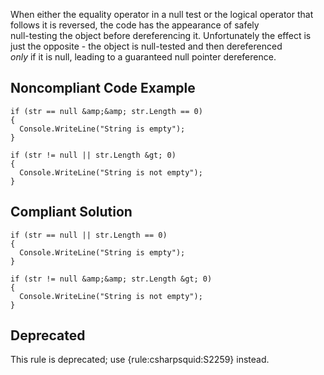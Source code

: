 
When either the equality operator in a null test or the logical operator that follows it is reversed, the code has the appearance of safely<br>null-testing the object before dereferencing it. Unfortunately the effect is just the opposite - the object is null-tested and then dereferenced<br>*only* if it is null, leading to a guaranteed null pointer dereference.

## Noncompliant Code Example


    if (str == null &amp;&amp; str.Length == 0)
    {
      Console.WriteLine("String is empty");
    }
    
    if (str != null || str.Length &gt; 0)
    {
      Console.WriteLine("String is not empty");
    }


## Compliant Solution


    if (str == null || str.Length == 0)
    {
      Console.WriteLine("String is empty");
    }
    
    if (str != null &amp;&amp; str.Length &gt; 0)
    {
      Console.WriteLine("String is not empty");
    }


## Deprecated

This rule is deprecated; use {rule:csharpsquid:S2259} instead.
